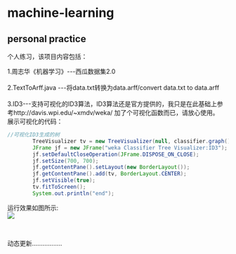 # machine-learning
personal practice
------
个人练习，该项目内容包括：<br>

1.周志华《机器学习》---西瓜数据集2.0<br><br>
2.TextToArff.java ---将data.txt转换为data.arff/convert data.txt to data.arff<br><br>
3.ID3---支持可视化的ID3算法，ID3算法还是官方提供的，我只是在此基础上参考http://davis.wpi.edu/~xmdv/weka/ 加了个可视化函数而已，请放心使用。<br>
展示可视化的代码：<br>
```java
//可视化ID3生成的树
		TreeVisualizer tv = new TreeVisualizer(null, classifier.graph(), new PlaceNode2());
		JFrame jf = new JFrame("weka Classifier Tree Visualizer:ID3");
		jf.setDefaultCloseOperation(JFrame.DISPOSE_ON_CLOSE);
		jf.setSize(700, 700);
		jf.getContentPane().setLayout(new BorderLayout());
		jf.getContentPane().add(tv, BorderLayout.CENTER);
		jf.setVisible(true);
		tv.fitToScreen();
		System.out.println("end");
```
运行效果如图所示:<br>
![](doc/img/id3可视化.png)

<br>

动态更新.................
